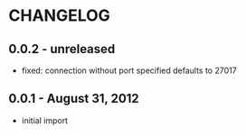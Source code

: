 # CHANGELOG
## 0.0.2 - unreleased
+ fixed: connection without port specified defaults to 27017

## 0.0.1 - August 31, 2012
+ initial import